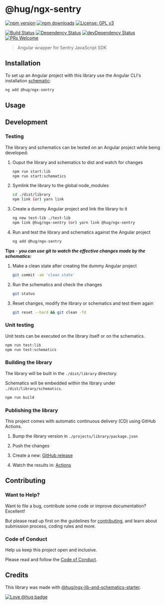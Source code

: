 # @hug/ngx-sentry

[![npm version](https://img.shields.io/npm/v/@hug/ngx-sentry.svg?logo=npm&logoColor=fff&label=NPM+package&color=limegreen)](https://www.npmjs.com/package/@hug/ngx-sentry) [![npm downloads](https://img.shields.io/npm/dm/@hug/ngx-sentry.svg)](https://npmcharts.com/compare/@hug/ngx-sentry?minimal=true) [![License: GPL v3](https://img.shields.io/badge/license-GPLv3-blue.svg)](https://www.gnu.org/licenses/gpl-3.0)

[![Build Status](https://github.com/DSI-HUG/ngx-sentry/workflows/CI%20tests/badge.svg)](https://github.com/DSI-HUG/ngx-sentry/actions?query=workflow:CI%20tests) [![Dependency Status](https://img.shields.io/david/DSI-HUG/ngx-sentry.svg)](https://david-dm.org/DSI-HUG/ngx-sentry) [![devDependency Status](https://img.shields.io/david/dev/DSI-HUG/ngx-sentry.svg)](https://david-dm.org/DSI-HUG/ngx-sentry#info=devDependencies) [![PRs Welcome](https://img.shields.io/badge/PRs-welcome-brightgreen.svg)](http://makeapullrequest.com)

> Angular wrapper for Sentry JavaScript SDK

## Installation

To set up an Angular project with this library use the Angular CLI's installation [schematic][schematics]:

```sh
ng add @hug/ngx-sentry
```

<!-- edit:
The ng add command will install the library and ask the following questions to determine which features to include:

1. lorem ipsum
2. lorem ipsum

The ng add command will additionally perform the following configurations:

* lorem ipsum
* lorem ipsum
-->


## Usage

<!-- edit: -->


## Development

### Testing

The library and schematics can be tested on an Angular project while being developed:

1. Ouput the library and schematics to dist and watch for changes

   ```sh
   npm run start:lib
   npm run start:schematics
   ```

2. Symlink the library to the global node_modules

   ```sh
   cd ./dist/library
   npm link (or) yarn link
   ```

3. Create a dummy Angular project and link the library to it

   ```sh
   ng new test-lib ./test-lib
   npm link @hug/ngx-sentry (or) yarn link @hug/ngx-sentry
   ```

4. Run and test the library and schematics against the Angular project

   ```sh
   ng add @hug/ngx-sentry
   ```

**Tips** - ***you can use git to watch the effective changes made by the schematics:***

1. Make a clean state after creating the dummy Angular project

   ```sh
   git commit -am 'clean state'
   ```

2. Run the schematics and check the changes

   ```sh
   git status
   ```

3. Reset changes, modify the library or schematics and test them again

   ```sh
   git reset --hard && git clean -fd
   ```

### Unit testing

Unit tests can be executed on the library itself or on the schematics.

```sh
npm run test:lib
npm run test:schematics
```

### Building the library

The library will be built in the `./dist/library` directory.

Schematics will be embedded within the library under `./dist/library/schematics`.

```sh
npm run build
```

### Publishing the library

This project comes with automatic continuous delivery (CD) using GitHub Actions.

1. Bump the library version in `./projects/library/package.json`

2. Push the changes

3. Create a new: [GitHub release](https://github.com/DSI-HUG/ngx-sentry/releases/new)

4. Watch the results in: [Actions](https://github.com/DSI-HUG/ngx-sentry/actions)


## Contributing

### Want to Help?

Want to file a bug, contribute some code or improve documentation? Excellent!

But please read up first on the guidelines for [contributing][contributing], and learn about submission process, coding rules and more.

### Code of Conduct

Help us keep this project open and inclusive.

Please read and follow the [Code of Conduct][codeofconduct].


## Credits

This library was made with [@hug/ngx-lib-and-schematics-starter][starter].

[![Love @hug badge](https://img.shields.io/badge/@hug-%E2%9D%A4%EF%B8%8Flove-magenta)](https://github.com/DSI-HUG)




[schematics]: https://angular.io/guide/schematics-for-libraries
[contributing]: CONTRIBUTING.md
[codeofconduct]: CODE_OF_CONDUCT.md
[starter]: https://github.com/DSI-HUG/ngx-lib-and-schematics-starter
[dsi-hug]: https://github.com/DSI-HUG
